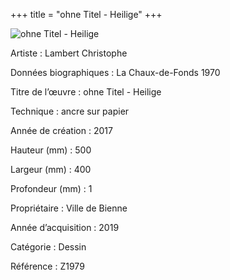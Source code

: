 +++
title = "ohne Titel - Heilige"
+++

![ohne Titel - Heilige](/images/z1979.jpg)

Artiste
: Lambert Christophe

Données biographiques
: La Chaux-de-Fonds 1970

Titre de l’œuvre
: ohne Titel - Heilige

Technique
: ancre sur papier

Année de création
: 2017

Hauteur (mm)
: 500

Largeur (mm)
: 400

Profondeur (mm)
: 1

Propriétaire
: Ville de Bienne

Année d’acquisition
: 2019

Catégorie
: Dessin

Référence
: Z1979

